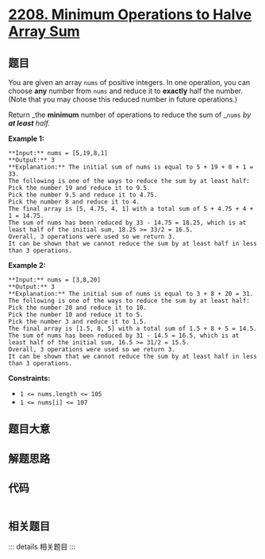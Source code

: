 # [2208. Minimum Operations to Halve Array Sum](https://leetcode.com/problems/minimum-operations-to-halve-array-sum)

## 题目

You are given an array `nums` of positive integers. In one operation, you can
choose **any** number from `nums` and reduce it to **exactly** half the
number. (Note that you may choose this reduced number in future operations.)

Return _the **minimum** number of operations to reduce the sum of _`nums` _by
**at least** half._



**Example 1:**

    
    
    **Input:** nums = [5,19,8,1]
    **Output:** 3
    **Explanation:** The initial sum of nums is equal to 5 + 19 + 8 + 1 = 33.
    The following is one of the ways to reduce the sum by at least half:
    Pick the number 19 and reduce it to 9.5.
    Pick the number 9.5 and reduce it to 4.75.
    Pick the number 8 and reduce it to 4.
    The final array is [5, 4.75, 4, 1] with a total sum of 5 + 4.75 + 4 + 1 = 14.75. 
    The sum of nums has been reduced by 33 - 14.75 = 18.25, which is at least half of the initial sum, 18.25 >= 33/2 = 16.5.
    Overall, 3 operations were used so we return 3.
    It can be shown that we cannot reduce the sum by at least half in less than 3 operations.
    

**Example 2:**

    
    
    **Input:** nums = [3,8,20]
    **Output:** 3
    **Explanation:** The initial sum of nums is equal to 3 + 8 + 20 = 31.
    The following is one of the ways to reduce the sum by at least half:
    Pick the number 20 and reduce it to 10.
    Pick the number 10 and reduce it to 5.
    Pick the number 3 and reduce it to 1.5.
    The final array is [1.5, 8, 5] with a total sum of 1.5 + 8 + 5 = 14.5. 
    The sum of nums has been reduced by 31 - 14.5 = 16.5, which is at least half of the initial sum, 16.5 >= 31/2 = 15.5.
    Overall, 3 operations were used so we return 3.
    It can be shown that we cannot reduce the sum by at least half in less than 3 operations.
    



**Constraints:**

  * `1 <= nums.length <= 105`
  * `1 <= nums[i] <= 107`


## 题目大意

## 解题思路

## 代码

```javascript

```

## 相关题目

::: details 相关题目
:::
